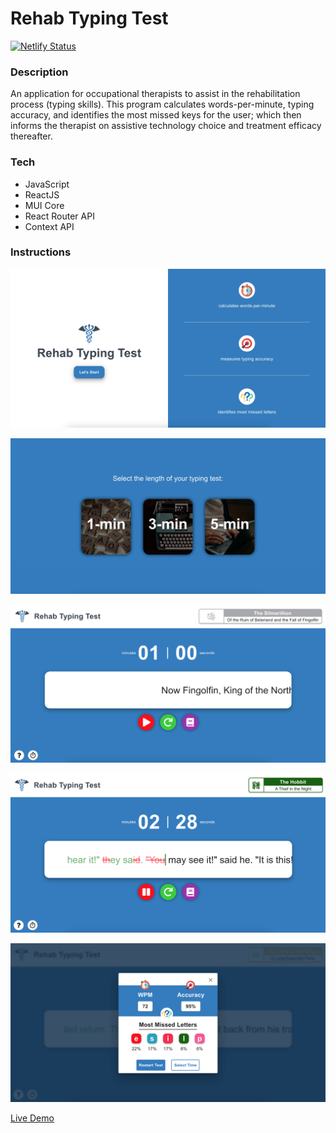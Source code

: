 # Rehab Typing Test
[![Netlify Status](https://api.netlify.com/api/v1/badges/bf508f5b-09cf-412f-966b-02de70031006/deploy-status)](https://app.netlify.com/sites/cheery-heliotrope-bd55dd/deploys)

### Description

An application for occupational therapists to assist in the rehabilitation process (typing skills). This program calculates words-per-minute, typing accuracy, and identifies the most missed keys for the user; which then informs the therapist on assistive technology choice and treatment efficacy thereafter.

### Tech

* JavaScript
* ReactJS
* MUI Core
* React Router API
* Context API

### Instructions

![Home](/src/assets/images/project-images/rehab-home.png)

![Select](/src/assets/images/project-images/rehab-select.png)

![Test](/src/assets/images/project-images/rehab-test.png)

![Typing](/src/assets/images/project-images/rehab-typing.png)

![Results](/src/assets/images/project-images/rehab-results.png)

[Live Demo](https://rehabtypingtest.com)
